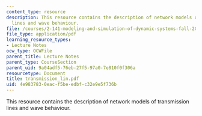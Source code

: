 ```yaml
---
content_type: resource
description: This resource contains the description of network models of transmission
  lines and wave behaviour.
file: /courses/2-141-modeling-and-simulation-of-dynamic-systems-fall-2006/4e9837830eacf5beedbfc32e9e5f736b_transmission_lin.pdf
file_type: application/pdf
learning_resource_types:
- Lecture Notes
ocw_type: OCWFile
parent_title: Lecture Notes
parent_type: CourseSection
parent_uid: 9a04adf5-76eb-27f5-97a0-7e810f0f306a
resourcetype: Document
title: transmission_lin.pdf
uid: 4e983783-0eac-f5be-edbf-c32e9e5f736b
---
```

This resource contains the description of network models of transmission lines and wave behaviour.


